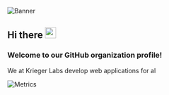 ![Banner](https://user-images.githubusercontent.com/36012642/136537834-54d3c812-dd2a-43ab-acc4-7bf67b1330ef.png)

<!-- welcome message -->
<h2>Hi there <img src="https://media.giphy.com/media/hvRJCLFzcasrR4ia7z/giphy.gif" width="25px"></h2>

<h3>Welcome to our GitHub organization profile!</h3>

<!-- About me -->
<p>
We at Krieger Labs develop web applications for al
</p>

![Metrics](https://metrics.lecoq.io/KriegerLabs?template=classic&introduction=1&people=1&discussions=1&repositories=1&sponsors=1&repositories=100&repositories.batch=100&repositories.forks=false&repositories.affiliations=owner&introduction.title=true&people.limit=24&people.size=28&people.types=followers%2C%20following&people.identicons=false&people.shuffle=false&sponsors.sections=goal%2C%20about&config.timezone=Europe%2FBerlin)
